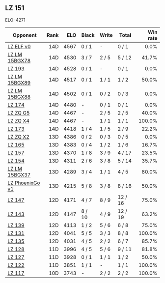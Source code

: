 ## LZ 151 ##

ELO: 4271

Opponent | Rank | ELO | Black | Write | Total | Win rate
---------|-----:|----:|-------|-------|-------|-------:
[LZ ELF v0](LZ%20ELF%20v0.md) | 14D | 4567 | 0 / 1 | - | 0 / 1 | 0.0%
[LZ LM 15BGX78](LZ%20LM%2015BGX78.md) | 14D | 4530 | 3 / 7 | 2 / 5 | 5 / 12 | 41.7%
[LZ 193](LZ%20193.md) | 14D | 4528 | 0 / 1 | - | 0 / 1 | 0.0%
[LZ LM 15BGX89](LZ%20LM%2015BGX89.md) | 14D | 4517 | 0 / 1 | 1 / 1 | 1 / 2 | 50.0%
[LZ LM 15BGX88](LZ%20LM%2015BGX88.md) | 14D | 4502 | 0 / 1 | 0 / 2 | 0 / 3 | 0.0%
[LZ 174](LZ%20174.md) | 14D | 4480 | - | 0 / 1 | 0 / 1 | 0.0%
[LZ ZQ G5](LZ%20ZQ%20G5.md) | 14D | 4467 | - | 2 / 5 | 2 / 5 | 40.0%
[LZ ZQ X4](LZ%20ZQ%20X4.md) | 14D | 4467 | - | 1 / 1 | 1 / 1 | 100.0%
[LZ 173](LZ%20173.md) | 14D | 4418 | 1 / 4 | 1 / 5 | 2 / 9 | 22.2%
[LZ ZQ X2](LZ%20ZQ%20X2.md) | 13D | 4386 | 0 / 2 | 0 / 3 | 0 / 5 | 0.0%
[LZ 165](LZ%20165.md) | 13D | 4383 | 0 / 4 | 1 / 2 | 1 / 6 | 16.7%
[LZ 157](LZ%20157.md) | 13D | 4370 | 1 / 8 | 3 / 9 | 4 / 17 | 23.5%
[LZ 154](LZ%20154.md) | 13D | 4311 | 2 / 6 | 3 / 8 | 5 / 14 | 35.7%
[LZ LM 15BGX37](LZ%20LM%2015BGX37.md) | 13D | 4289 | 3 / 4 | 1 / 1 | 4 / 5 | 80.0%
[LZ PhoenixGo v1](LZ%20PhoenixGo%20v1.md) | 13D | 4215 | 5 / 8 | 3 / 8 | 8 / 16 | 50.0%
[LZ 147](LZ%20147.md) | 12D | 4171 | 4 / 7 | 8 / 9 | 12 / 16 | 75.0%
[LZ 143](LZ%20143.md) | 12D | 4147 | 8 / 10 | 4 / 9 | 12 / 19 | 63.2%
[LZ 139](LZ%20139.md) | 12D | 4113 | 1 / 2 | 5 / 6 | 6 / 8 | 75.0%
[LZ 131](LZ%20131.md) | 12D | 4041 | 5 / 5 | 3 / 3 | 8 / 8 | 100.0%
[LZ 135](LZ%20135.md) | 12D | 4031 | 4 / 5 | 2 / 2 | 6 / 7 | 85.7%
[LZ 128](LZ%20128.md) | 11D | 3996 | 4 / 5 | 5 / 6 | 9 / 11 | 81.8%
[LZ 127](LZ%20127.md) | 11D | 3928 | 0 / 1 | 1 / 1 | 1 / 2 | 50.0%
[LZ 122](LZ%20122.md) | 11D | 3851 | 1 / 1 | - | 1 / 1 | 100.0%
[LZ 117](LZ%20117.md) | 10D | 3743 | - | 2 / 2 | 2 / 2 | 100.0%

